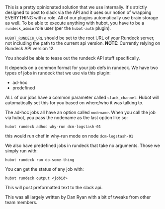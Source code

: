 This is a pretty opinionated solution that we use internally. It's strictly designed to post to slack via the API and it uses our notion of wrapping EVERYTHING with a role. All of our plugins automatically use brain storage as well. To be able to execute anything with hubot, you have to be a `rundeck_admin` role user (per the `hubot-auth` plugin).

`HUBOT_RUNDECK_URL` should be set to the root URL of your Rundeck server, not
including the path to the current api version. 
**NOTE**: Currently relying on Rundeck API version 12.

You should be able to tease out the rundeck API stuff specifically.

It depends on a common format for your job defs in rundeck. We have two types of jobs in rundeck that we use via this plugin:

- ad-hoc
- predefined

ALL of our jobs have a common parameter called `slack_channel`. Hubot will automatically set this for you based on where/who it was talking to.

The ad-hoc jobs all have an option called `nodename`. When you call the job via hubot, you pass the nodename as the last option like so:

`hubot rundeck adhoc why-run dcm-logstash-01`

this would run chef in why-run mode on node `dcm-logstash-01`

We also have predefined jobs in rundeck that take no arguments. Those we simply run with:

`hubot rundeck run do-some-thing`

You can get the status of any job with:

`hubot rundeck output <jobid>`

This will post preformatted text to the slack api.

This was all largely written by Dan Ryan with a bit of tweaks from other team members.
